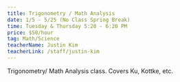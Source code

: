 ```yaml
---
title: Trigonometry / Math Analysis
date: 1/5 - 5/25 (No Class Spring Break)
time: Tuesday & Thursday 5:20 - 6:20 PM
price: $50/hour
tag: Math/Science
teacherName: Justin Kim
teacherLink: /staff/justin-kim
---
```


Trigonometry/ Math Analysis class. Covers Ku, Kottke, etc.
